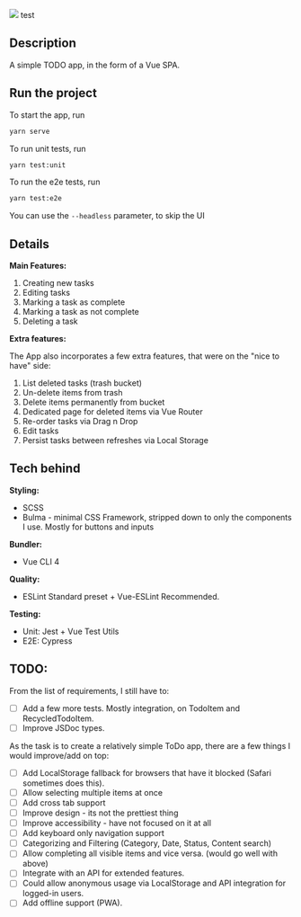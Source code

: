 ![](https://travis-ci.com/sdeframond/todo-app.svg?branch=master)
test
## Description

A simple TODO app, in the form of a Vue SPA.

## Run the project
To start the app, run

```bash
yarn serve
```

To run unit tests, run

```bash
yarn test:unit
```

To run the e2e tests, run
```bash
yarn test:e2e
```
You can use the `--headless` parameter, to skip the UI

## Details

**Main Features:**

1. Creating new tasks
2. Editing tasks
3. Marking a task as complete
4. Marking a task as not complete
5. Deleting a task

**Extra features:**

The App also incorporates a few extra features, that were on the "nice to have" side:

1. List deleted tasks (trash bucket)
2. Un-delete items from trash
3. Delete items permanently from bucket
4. Dedicated page for deleted items via Vue Router
4. Re-order tasks via Drag n Drop
5. Edit tasks
6. Persist tasks between refreshes via Local Storage

## Tech behind

**Styling:**
* SCSS
* Bulma - minimal CSS Framework, stripped down to only the components I use. Mostly for buttons and inputs

**Bundler:** 
* Vue CLI 4

**Quality:** 
* ESLint Standard preset + Vue-ESLint Recommended.

**Testing:**
* Unit: Jest + Vue Test Utils
* E2E: Cypress

## TODO:

From the list of requirements, I still have to:

 - [ ] Add a few more tests. Mostly integration, on TodoItem and RecycledTodoItem.
 - [ ] Improve JSDoc types.

As the task is to create a relatively simple ToDo app, there are a few things I would improve/add on top: 

 - [ ] Add LocalStorage fallback for browsers that have it blocked (Safari sometimes does this).
 - [ ] Allow selecting multiple items at once
 - [ ] Add cross tab support
 - [ ] Improve design - its not the prettiest thing
 - [ ] Improve accessibility - have not focused on it at all
 - [ ] Add keyboard only navigation support
 - [ ] Categorizing and Filtering (Category, Date, Status, Content search)
 - [ ] Allow completing all visible items and vice versa. (would go well with above)
 - [ ] Integrate with an API for extended features. 
 - [ ] Could allow anonymous usage via LocalStorage and API integration for logged-in users.
 - [ ] Add offline support (PWA).
